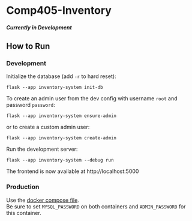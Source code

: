 # Comp405-Inventory

#### *Currently in Development*

## How to Run
### Development
Initialize the database (add `-r` to hard reset):
```
flask --app inventory-system init-db
```

To create an admin user from the dev config with username `root` and password `password`:
```
flask --app inventory-system ensure-admin
```
or to create a custom admin user:
```
flask --app inventory-system create-admin
```

Run the development server:
```
flask --app inventory-system --debug run
```
The frontend is now available at http://localhost:5000


### Production
Use the [docker compose file](docker-compose.yaml).\
Be sure to set `MYSQL_PASSWORD` on both containers and `ADMIN_PASSWORD` for this container.
